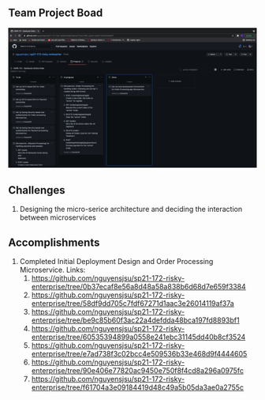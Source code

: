 ## Team Project Boad

![Card Image](../images/Chahatpreet-Week1Card.png)

## Challenges
1. Designing the micro-serice architecture and deciding the interaction between microservices
## Accomplishments
1. Completed Initial Deployment Design and Order Processing Microservice. Links:
    1. https://github.com/nguyensjsu/sp21-172-risky-enterprise/tree/0b37ecaf8e56a8d48a58a838b6d68d7e659f3384
    2. https://github.com/nguyensjsu/sp21-172-risky-enterprise/tree/58df9dd705c7fdf67271d1aac3e26014119af37a
    3. https://github.com/nguyensjsu/sp21-172-risky-enterprise/tree/be9c85b60f3ac22a4defdda48bca197fd8893bf1
    4. https://github.com/nguyensjsu/sp21-172-risky-enterprise/tree/60535394899a0558e241ebc31145dd40b8cf3524
    5. https://github.com/nguyensjsu/sp21-172-risky-enterprise/tree/e7ad738f3c02bcc4e509536b33e468d9f4444605
    6. https://github.com/nguyensjsu/sp21-172-risky-enterprise/tree/90e406e77820ac9450e750f8f4cd8a296a0975fc
    7. https://github.com/nguyensjsu/sp21-172-risky-enterprise/tree/f61704a3e09184419d48c49a5b05da3ae0a2755c
